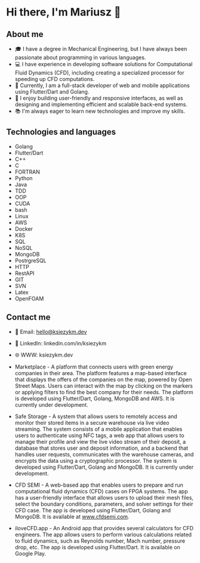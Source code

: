 # Hi there, I'm Mariusz 👋

## About me

- 🎓 I have a degree in Mechanical Engineering, but I have always been passionate about programming in various languages.
- 💻 I have experience in developing software solutions for Computational Fluid Dynamics (CFD), including creating a specialized processor for speeding up CFD computations.
- 🚀 Currently, I am a full-stack developer of web and mobile applications using Flutter/Dart and Golang.
- 🌱 I enjoy building user-friendly and responsive interfaces, as well as designing and implementing efficient and scalable back-end systems.
- 📚 I'm always eager to learn new technologies and improve my skills.

## Technologies and languages

- Golang
- Flutter/Dart
- C++
- C
- FORTRAN
- Python
- Java
- TDD
- OOP
- CUDA
- bash
- Linux
- AWS
- Docker
- K8S
- SQL
- NoSQL
- MongoDB
- PostrgreSQL
- HTTP
- RestAPI
- GIT
- SVN
- Latex
- OpenFOAM

## Contact me

- 📧 Email: hello@ksiezykm.dev
- 💬 LinkedIn: linkedin.com/in/ksiezykm
- :globe_with_meridians: WWW: ksiezykm.dev

- Marketplace - A platform that connects users with green energy companies in their area. The platform features a map-based interface that displays the offers of the companies on the map, powered by Open Street Maps. Users can interact with the map by clicking on the markers or applying filters to find the best company for their needs. The platform is developed using Flutter/Dart, Golang, MongoDB and AWS. It is currently under development.
- Safe Storage - A system that allows users to remotely access and monitor their stored items in a secure warehouse via live video streaming. The system consists of a mobile application that enables users to authenticate using NFC tags, a web app that allows users to manage their profile and view the live video stream of their deposit, a database that stores user and deposit information, and a backend that handles user requests, communicates with the warehouse cameras, and encrypts the data using a cryptographic processor. The system is developed using Flutter/Dart, Golang and MongoDB. It is currently under development.
- CFD SEMI - A web-based app that enables users to prepare and run computational fluid dynamics (CFD) cases on FPGA systems. The app has a user-friendly interface that allows users to upload their mesh files, select the boundary conditions, parameters, and solver settings for their CFD case. The app is developed using Flutter/Dart, Golang and MongoDB. It is available at www.cfdsemi.com.
- iloveCFD.app - An Android app that provides several calculators for CFD engineers. The app allows users to perform various calculations related to fluid dynamics, such as Reynolds number, Mach number, pressure drop, etc. The app is developed using Flutter/Dart. It is available on Google Play.
